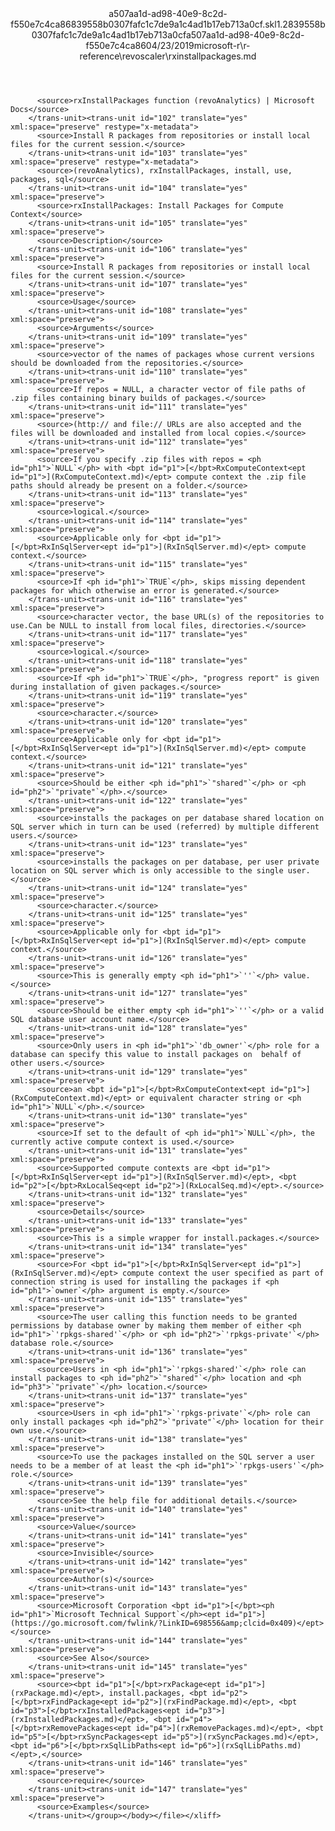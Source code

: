 <?xml version="1.0"?><xliff version="1.2" xmlns="urn:oasis:names:tc:xliff:document:1.2" xmlns:xsi="http://www.w3.org/2001/XMLSchema-instance" xsi:schemaLocation="urn:oasis:names:tc:xliff:document:1.2 xliff-core-1.2-transitional.xsd"><file datatype="xml" original="rxinstallpackages.md" source-language="en-US" target-language="en-US"><header><tool tool-id="mdxliff" tool-name="mdxliff" tool-version="1.0-1931010" tool-company="Microsoft" /><xliffext:skl_file_name xmlns:xliffext="urn:microsoft:content:schema:xliffextensions">a507aa1d-ad98-40e9-8c2d-f550e7c4ca86839558b0307fafc1c7de9a1c4ad1b17eb713a0cf.skl</xliffext:skl_file_name><xliffext:version xmlns:xliffext="urn:microsoft:content:schema:xliffextensions">1.2</xliffext:version><xliffext:ms.openlocfilehash xmlns:xliffext="urn:microsoft:content:schema:xliffextensions">839558b0307fafc1c7de9a1c4ad1b17eb713a0cf</xliffext:ms.openlocfilehash><xliffext:ms.sourcegitcommit xmlns:xliffext="urn:microsoft:content:schema:xliffextensions">a507aa1d-ad98-40e9-8c2d-f550e7c4ca86</xliffext:ms.sourcegitcommit><xliffext:ms.lasthandoff xmlns:xliffext="urn:microsoft:content:schema:xliffextensions">04/23/2019</xliffext:ms.lasthandoff><xliffext:ms.openlocfilepath xmlns:xliffext="urn:microsoft:content:schema:xliffextensions">microsoft-r\r-reference\revoscaler\rxinstallpackages.md</xliffext:ms.openlocfilepath></header><body><group id="content" extype="content"><trans-unit id="101" translate="yes" xml:space="preserve" restype="x-metadata">
          <source>rxInstallPackages function (revoAnalytics) | Microsoft Docs</source>
        </trans-unit><trans-unit id="102" translate="yes" xml:space="preserve" restype="x-metadata">
          <source>Install R packages from repositories or install local files for the current session.</source>
        </trans-unit><trans-unit id="103" translate="yes" xml:space="preserve" restype="x-metadata">
          <source>(revoAnalytics), rxInstallPackages, install, use, packages, sql</source>
        </trans-unit><trans-unit id="104" translate="yes" xml:space="preserve">
          <source>rxInstallPackages: Install Packages for Compute Context</source>
        </trans-unit><trans-unit id="105" translate="yes" xml:space="preserve">
          <source>Description</source>
        </trans-unit><trans-unit id="106" translate="yes" xml:space="preserve">
          <source>Install R packages from repositories or install local files for the current session.</source>
        </trans-unit><trans-unit id="107" translate="yes" xml:space="preserve">
          <source>Usage</source>
        </trans-unit><trans-unit id="108" translate="yes" xml:space="preserve">
          <source>Arguments</source>
        </trans-unit><trans-unit id="109" translate="yes" xml:space="preserve">
          <source>vector of the names of packages whose current versions should be downloaded from the repositories.</source>
        </trans-unit><trans-unit id="110" translate="yes" xml:space="preserve">
          <source>If repos = NULL, a character vector of file paths of .zip files containing binary builds of packages.</source>
        </trans-unit><trans-unit id="111" translate="yes" xml:space="preserve">
          <source>(http:// and file:// URLs are also accepted and the files will be downloaded and installed from local copies.</source>
        </trans-unit><trans-unit id="112" translate="yes" xml:space="preserve">
          <source>If you specify .zip files with repos = <ph id="ph1">`NULL`</ph> with <bpt id="p1">[</bpt>RxComputeContext<ept id="p1">](RxComputeContext.md)</ept> compute context the .zip file paths should already be present on a folder.</source>
        </trans-unit><trans-unit id="113" translate="yes" xml:space="preserve">
          <source>logical.</source>
        </trans-unit><trans-unit id="114" translate="yes" xml:space="preserve">
          <source>Applicable only for <bpt id="p1">[</bpt>RxInSqlServer<ept id="p1">](RxInSqlServer.md)</ept> compute context.</source>
        </trans-unit><trans-unit id="115" translate="yes" xml:space="preserve">
          <source>If <ph id="ph1">`TRUE`</ph>, skips missing dependent packages for which otherwise an error is generated.</source>
        </trans-unit><trans-unit id="116" translate="yes" xml:space="preserve">
          <source>character vector, the base URL(s) of the repositories to use.Can be NULL to install from local files, directories.</source>
        </trans-unit><trans-unit id="117" translate="yes" xml:space="preserve">
          <source>logical.</source>
        </trans-unit><trans-unit id="118" translate="yes" xml:space="preserve">
          <source>If <ph id="ph1">`TRUE`</ph>, "progress report" is given during installation of given packages.</source>
        </trans-unit><trans-unit id="119" translate="yes" xml:space="preserve">
          <source>character.</source>
        </trans-unit><trans-unit id="120" translate="yes" xml:space="preserve">
          <source>Applicable only for <bpt id="p1">[</bpt>RxInSqlServer<ept id="p1">](RxInSqlServer.md)</ept> compute context.</source>
        </trans-unit><trans-unit id="121" translate="yes" xml:space="preserve">
          <source>Should be either <ph id="ph1">`"shared"`</ph> or <ph id="ph2">`"private"`</ph>.</source>
        </trans-unit><trans-unit id="122" translate="yes" xml:space="preserve">
          <source>installs the packages on per database shared location on SQL server which in turn can be used (referred) by multiple different users.</source>
        </trans-unit><trans-unit id="123" translate="yes" xml:space="preserve">
          <source>installs the packages on per database, per user private location on SQL server which is only accessible to the single user.</source>
        </trans-unit><trans-unit id="124" translate="yes" xml:space="preserve">
          <source>character.</source>
        </trans-unit><trans-unit id="125" translate="yes" xml:space="preserve">
          <source>Applicable only for <bpt id="p1">[</bpt>RxInSqlServer<ept id="p1">](RxInSqlServer.md)</ept> compute context.</source>
        </trans-unit><trans-unit id="126" translate="yes" xml:space="preserve">
          <source>This is generally empty <ph id="ph1">`''`</ph> value.</source>
        </trans-unit><trans-unit id="127" translate="yes" xml:space="preserve">
          <source>Should be either empty <ph id="ph1">`''`</ph> or a valid SQL database user account name.</source>
        </trans-unit><trans-unit id="128" translate="yes" xml:space="preserve">
          <source>Only users in <ph id="ph1">`'db_owner'`</ph> role for a database can specify this value to install packages on  behalf of other users.</source>
        </trans-unit><trans-unit id="129" translate="yes" xml:space="preserve">
          <source>an <bpt id="p1">[</bpt>RxComputeContext<ept id="p1">](RxComputeContext.md)</ept> or equivalent character string or <ph id="ph1">`NULL`</ph>.</source>
        </trans-unit><trans-unit id="130" translate="yes" xml:space="preserve">
          <source>If set to the default of <ph id="ph1">`NULL`</ph>, the currently active compute context is used.</source>
        </trans-unit><trans-unit id="131" translate="yes" xml:space="preserve">
          <source>Supported compute contexts are <bpt id="p1">[</bpt>RxInSqlServer<ept id="p1">](RxInSqlServer.md)</ept>, <bpt id="p2">[</bpt>RxLocalSeq<ept id="p2">](RxLocalSeq.md)</ept>.</source>
        </trans-unit><trans-unit id="132" translate="yes" xml:space="preserve">
          <source>Details</source>
        </trans-unit><trans-unit id="133" translate="yes" xml:space="preserve">
          <source>This is a simple wrapper for install.packages.</source>
        </trans-unit><trans-unit id="134" translate="yes" xml:space="preserve">
          <source>For <bpt id="p1">[</bpt>RxInSqlServer<ept id="p1">](RxInSqlServer.md)</ept> compute context the user specified as part of connection string is used for installing the packages if <ph id="ph1">`owner`</ph> argument is empty.</source>
        </trans-unit><trans-unit id="135" translate="yes" xml:space="preserve">
          <source>The user calling this function needs to be granted permissions by database owner by making them member of either <ph id="ph1">`'rpkgs-shared'`</ph> or <ph id="ph2">`'rpkgs-private'`</ph> database role.</source>
        </trans-unit><trans-unit id="136" translate="yes" xml:space="preserve">
          <source>Users in <ph id="ph1">`'rpkgs-shared'`</ph> role can install packages to <ph id="ph2">`"shared"`</ph> location and <ph id="ph3">`"private"`</ph> location.</source>
        </trans-unit><trans-unit id="137" translate="yes" xml:space="preserve">
          <source>Users in <ph id="ph1">`'rpkgs-private'`</ph> role can only install packages <ph id="ph2">`"private"`</ph> location for their own use.</source>
        </trans-unit><trans-unit id="138" translate="yes" xml:space="preserve">
          <source>To use the packages installed on the SQL server a user needs to be a member of at least the <ph id="ph1">`'rpkgs-users'`</ph> role.</source>
        </trans-unit><trans-unit id="139" translate="yes" xml:space="preserve">
          <source>See the help file for additional details.</source>
        </trans-unit><trans-unit id="140" translate="yes" xml:space="preserve">
          <source>Value</source>
        </trans-unit><trans-unit id="141" translate="yes" xml:space="preserve">
          <source>Invisible</source>
        </trans-unit><trans-unit id="142" translate="yes" xml:space="preserve">
          <source>Author(s)</source>
        </trans-unit><trans-unit id="143" translate="yes" xml:space="preserve">
          <source>Microsoft Corporation <bpt id="p1">[</bpt><ph id="ph1">`Microsoft Technical Support`</ph><ept id="p1">](https://go.microsoft.com/fwlink/?LinkID=698556&amp;clcid=0x409)</ept></source>
        </trans-unit><trans-unit id="144" translate="yes" xml:space="preserve">
          <source>See Also</source>
        </trans-unit><trans-unit id="145" translate="yes" xml:space="preserve">
          <source><bpt id="p1">[</bpt>rxPackage<ept id="p1">](rxPackage.md)</ept>, install.packages, <bpt id="p2">[</bpt>rxFindPackage<ept id="p2">](rxFindPackage.md)</ept>, <bpt id="p3">[</bpt>rxInstalledPackages<ept id="p3">](rxInstalledPackages.md)</ept>, <bpt id="p4">[</bpt>rxRemovePackages<ept id="p4">](rxRemovePackages.md)</ept>, <bpt id="p5">[</bpt>rxSyncPackages<ept id="p5">](rxSyncPackages.md)</ept>, <bpt id="p6">[</bpt>rxSqlLibPaths<ept id="p6">](rxSqlLibPaths.md)</ept>,</source>
        </trans-unit><trans-unit id="146" translate="yes" xml:space="preserve">
          <source>require</source>
        </trans-unit><trans-unit id="147" translate="yes" xml:space="preserve">
          <source>Examples</source>
        </trans-unit></group></body></file></xliff>